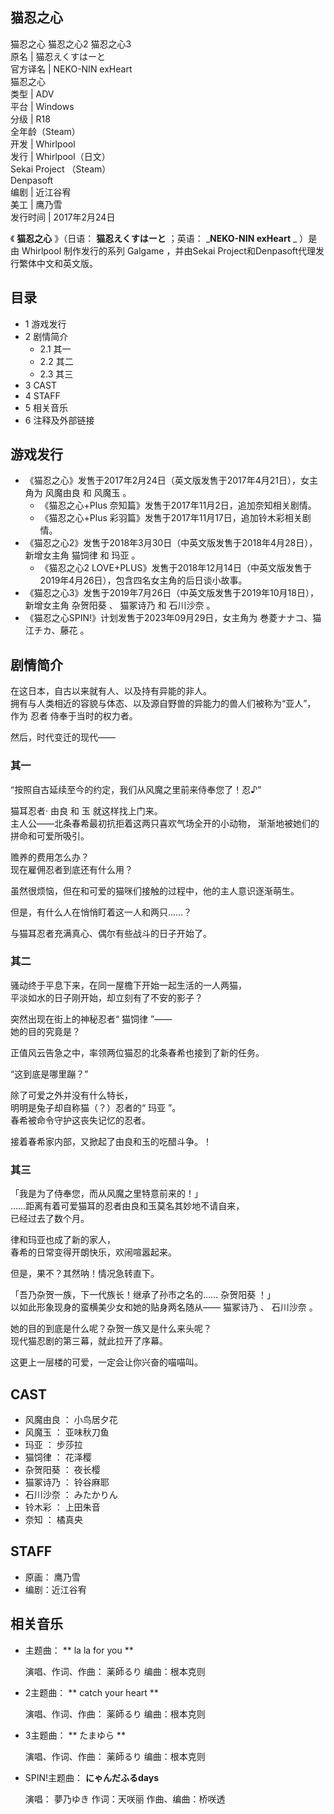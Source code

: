 猫忍之心  
---  
猫忍之心  猫忍之心2  猫忍之心3  
原名  |  猫忍えくすはーと   
官方译名  |  NEKO-NIN exHeart   
猫忍之心  
类型  |  ADV   
平台  |  Windows   
分级  |  R18   
全年龄（Steam）  
开发  |  Whirlpool   
发行  |  Whirlpool（日文）   
Sekai Project  （Steam）  
Denpasoft  
编剧  |  近江谷宥   
美工  |  鹰乃雪   
发行时间  |  2017年2月24日   
  
《 **猫忍之心** 》（日语：  **猫忍えくすはーと** ；英语：  _**NEKO-NIN exHeart** _ ）是由  Whirlpool
制作发行的系列  Galgame  ，并由Sekai Project和Denpasoft代理发行繁体中文和英文版。

##  目录

  * 1  游戏发行 
  * 2  剧情简介 
    * 2.1  其一 
    * 2.2  其二 
    * 2.3  其三 
  * 3  CAST 
  * 4  STAFF 
  * 5  相关音乐 
  * 6  注释及外部链接 

##  游戏发行

  * 《猫忍之心》发售于2017年2月24日（英文版发售于2017年4月21日），女主角为  风魔由良  和  风魔玉  。 
    * 《猫忍之心+Plus 奈知篇》发售于2017年11月2日，追加奈知相关剧情。 
    * 《猫忍之心+Plus 彩羽篇》发售于2017年11月17日，追加铃木彩相关剧情。 
  * 《猫忍之心2》发售于2018年3月30日（中英文版发售于2018年4月28日），新增女主角  猫饲律  和  玛亚  。 
    * 《猫忍之心2 LOVE+PLUS》发售于2018年12月14日（中英文版发售于2019年4月26日），包含四名女主角的后日谈小故事。 
  * 《猫忍之心3》发售于2019年7月26日（中英文版发售于2019年10月18日），新增女主角  杂贺阳葵  、  猫冢诗乃  和  石川沙奈  。 
  * 《猫忍之心SPIN!》计划发售于2023年09月29日，女主角为  巻菱ナナコ、猫江チカ、藤花  。 

##  剧情简介

在这日本，自古以来就有人、以及持有异能的非人。  
拥有与人类相近的容貌与体态、以及源自野兽的异能力的兽人们被称为“亚人”，  
作为  忍者  侍奉于当时的权力者。  
  
然后，时代变迁的现代——

###  其一

“按照自古延续至今的约定，我们从风魔之里前来侍奉您了！忍♪”

猫耳忍者·  由良  和  玉  就这样找上门来。  
主人公——北条春希最初抗拒着这两只喜欢气场全开的小动物， 渐渐地被她们的拼命和可爱所吸引。

赡养的费用怎么办？  
现在雇佣忍者到底还有什么用？

虽然很烦恼，但在和可爱的猫咪们接触的过程中，他的主人意识逐渐萌生。

但是，有什么人在悄悄盯着这一人和两只……？

与猫耳忍者充满真心、偶尔有些战斗的日子开始了。

###  其二

骚动终于平息下来，在同一屋檐下开始一起生活的一人两猫，  
平淡如水的日子刚开始，却立刻有了不安的影子？  
  
突然出现在街上的神秘忍者“  猫饲律  ”——  
她的目的究竟是？  
  
正值风云告急之中，率领两位猫忍的北条春希也接到了新的任务。  
  
“这到底是哪里蹦？”  
  
除了可爱之外并没有什么特长，  
明明是兔子却自称猫（？）忍者的“  玛亚  ”。  
春希被命令守护这丧失记忆的忍者。  
  
接着春希家内部，又掀起了由良和玉的吃醋斗争。！

###  其三

「我是为了侍奉您，而从风魔之里特意前来的！」  
……距离有着可爱猫耳的忍者由良和玉莫名其妙地不请自来，  
已经过去了数个月。  
  
律和玛亚也成了新的家人，  
春希的日常变得开朗快乐，欢闹喧嚣起来。  
  
但是，果不？其然呐！情况急转直下。  
  
「吾乃杂贺一族，下一代族长！继承了孙市之名的……  杂贺阳葵  ！」  
以如此形象现身的蛮横美少女和她的贴身两名随从——  猫冢诗乃  、  石川沙奈  。  
  
她的目的到底是什么呢？杂贺一族又是什么来头呢？  
现代猫忍剧的第三幕，就此拉开了序幕。  
  
这更上一层楼的可爱，一定会让你兴奋的喵喵叫。

##  CAST

  * 风魔由良  ：  小鸟居夕花 
  * 风魔玉  ：  亚味秋刀鱼 
  * 玛亚  ：  步莎拉 
  * 猫饲律  ：  花泽樱 
  * 杂贺阳葵  ：  夜长樱 
  * 猫冢诗乃  ：  铃谷麻耶 
  * 石川沙奈  ：  みたかりん 
  * 铃木彩  ：  上田朱音 
  * 奈知  ：  橘真央 

##  STAFF

  * 原画：  鹰乃雪 
  * 编剧：近江谷宥 

##  相关音乐

  * 主题曲： ** la la for you  **

     演唱、作词、作曲：  薬師るり 
     编曲：根本克则 

  * 2主题曲： ** catch your heart  **

     演唱、作词、作曲：  薬師るり 
     编曲：根本克则 

  * 3主题曲： ** たまゆら  **

     演唱、作词、作曲：  薬師るり 
     编曲：根本克则 

  * SPIN!主题曲： **にゃんだふるdays**

     演唱：  夢乃ゆき 
     作词：天咲丽 
     作曲、编曲：桥咲透 